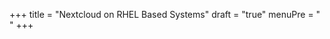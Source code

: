 +++
title = "Nextcloud on RHEL Based Systems"
draft = "true"
menuPre = "<i class='fa-fw fas fa-caret-right'></i> "
+++

